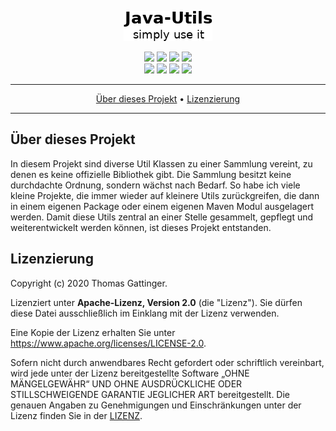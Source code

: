 <p align="center">
 <img src="https://raw.githubusercontent.com/morrigan-dev/java-utils/main/images/Java-Utils.png">
</p>

<p align="center">
    <a href="https://github.com/morrigan-dev/java-utils/actions/workflows/build-job.yml" title="Build Job"><img src="https://img.shields.io/github/workflow/status/morrigan-dev/java-utils/Run%20snapshot%20build-job?logo=GitHub"></a>
    <a href="https://github.com/morrigan-dev/java-utils/actions/workflows/quality-job.yml" title="Quality Job"><img src="https://img.shields.io/github/workflow/status/morrigan-dev/java-utils/Run%20quality%20build-job?label=quality-build&logo=GitHub"></a>
    <a href="https://github.com/morrigan-dev/java-utils/blob/main/LICENSE" title="License"><img src="https://img.shields.io/github/license/morrigan-dev/java-utils?logo=GitHub"></a>
    <a href="https://github.com/morrigan-dev/java-utils" title="Last Commit"><img src="https://img.shields.io/github/last-commit/morrigan-dev/java-utils?logo=GitHub"></a>
	<br>    
    <a href="https://sonarcloud.io/dashboard?id=morrigan-dev_java-utils" title="Quality Gate"><img src="https://img.shields.io/sonar/quality_gate/morrigan-dev_java-utils?logo=SonarCloud&server=https%3A%2F%2Fsonarcloud.io"></a>
    <a href="https://sonarcloud.io/dashboard?id=morrigan-dev_java-utils" title="Successful tests"><img src="https://img.shields.io/sonar/test_success_density/morrigan-dev_java-utils?logo=SonarCloud&server=https%3A%2F%2Fsonarcloud.io"></a>
    <a href="https://sonarcloud.io/dashboard?id=morrigan-dev_java-utils" title="Coverage"><img src="https://img.shields.io/sonar/coverage/morrigan-dev_java-utils?logo=SonarCloud&server=https%3A%2F%2Fsonarcloud.io"></a>
    <a href="https://sonarcloud.io/dashboard?id=morrigan-dev_java-utils" title="Lines of code"><img src="https://sonarcloud.io/api/project_badges/measure?project=morrigan-dev_java-utils&metric=ncloc"></a>
</p>

<hr />
<p align="center">
    <a href="#über-dieses-projekt">Über dieses Projekt</a> •
    <a href="#lizenzierung">Lizenzierung</a>
</p>
<hr />

## Über dieses Projekt

In diesem Projekt sind diverse Util Klassen zu einer Sammlung vereint, zu denen es keine offizielle Bibliothek gibt. Die Sammlung besitzt keine durchdachte Ordnung, sondern wächst nach Bedarf. So habe ich viele kleine Projekte, die immer wieder auf kleinere Utils zurückgreifen, die dann in einem eigenen Package oder einem eigenen Maven Modul ausgelagert werden. Damit diese Utils zentral an einer Stelle gesammelt, gepflegt und weiterentwickelt werden können, ist dieses Projekt entstanden.

## Lizenzierung

Copyright (c) 2020 Thomas Gattinger.

Lizenziert unter **Apache-Lizenz, Version 2.0** (die "Lizenz"). Sie dürfen diese Datei ausschließlich im Einklang mit 
der Lizenz verwenden.

Eine Kopie der Lizenz erhalten Sie unter https://www.apache.org/licenses/LICENSE-2.0.

Sofern nicht durch anwendbares Recht gefordert oder schriftlich vereinbart, wird jede unter der Lizenz bereitgestellte 
Software „OHNE MÄNGELGEWÄHR“ UND OHNE AUSDRÜCKLICHE ODER STILLSCHWEIGENDE GARANTIE JEGLICHER ART bereitgestellt. 
Die genauen Angaben zu Genehmigungen und Einschränkungen unter der Lizenz finden Sie in der [LIZENZ](LICENSE).